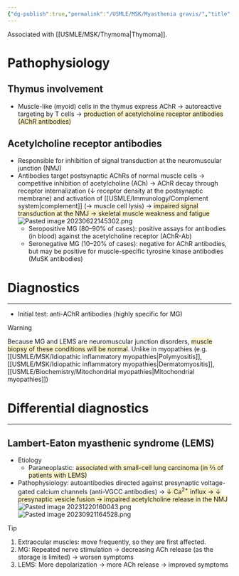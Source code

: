 ```yaml
---
{"dg-publish":true,"permalink":"/USMLE/MSK/Myasthenia gravis/","title":"Myasthenia gravis"}
---
```



Associated with [[USMLE/MSK/Thymoma\|Thymoma]].
# Pathophysiology
## Thymus involvement
- Muscle-like (myoid) cells in the thymus express AChR → autoreactive targeting by T cells → <span style="background:rgba(240, 200, 0, 0.2)">production of acetylcholine receptor antibodies (AChR antibodies)</span>
## Acetylcholine receptor antibodies
- Responsible for inhibition of signal transduction at the neuromuscular junction (NMJ)
- Antibodies target postsynaptic AChRs of normal muscle cells → competitive inhibition of acetylcholine (ACh) → AChR decay through receptor internalization (↓ receptor density at the postsynaptic membrane) and activation of [[USMLE/Immunology/Complement system\|complement]] (→ muscle cell lysis) → <span style="background:rgba(240, 200, 0, 0.2)">impaired signal transduction at the NMJ → skeletal muscle weakness and fatigue </span>![Pasted image 20230622145302.png](/img/user/appendix/Pasted%20image%2020230622145302.png)
	- Seropositive MG (80–90% of cases): positive assays for antibodies (in blood) against the acetylcholine receptor (AChR-Ab)
	- Seronegative MG (10–20% of cases): negative for AChR antibodies, but may be positive for muscle-specific tyrosine kinase antibodies (MuSK antibodies)
# Diagnostics
---
- Initial test: anti-AChR antibodies (highly specific for MG)
>[!warning] 
>Because MG and LEMS are neuromuscular junction disorders, <span style="background:rgba(240, 200, 0, 0.2)">muscle biopsy of these conditions will be normal</span>. Unlike in myopathies (e.g. [[USMLE/MSK/Idiopathic inflammatory myopathies\|Polymyositis]], [[USMLE/MSK/Idiopathic inflammatory myopathies\|Dermatomyositis]], [[USMLE/Biochemistry/Mitochondrial myopathies\|Mitochondrial myopathies]])
# Differential diagnostics
---
## Lambert-Eaton myasthenic syndrome (LEMS)
- Etiology
	- Paraneoplastic: <span style="background:rgba(240, 200, 0, 0.2)">associated with small-cell lung carcinoma (in ⅔ of patients with LEMS)</span>
- Pathophysiology: autoantibodies directed against presynaptic voltage-gated calcium channels (anti-VGCC antibodies) → <span style="background:rgba(240, 200, 0, 0.2)">↓ Ca<sup>2+</sup> influx → ↓ presynaptic vesicle fusion → impaired acetylcholine release in the NMJ</span>
![Pasted image 20231220160043.png](/img/user/appendix/Pasted%20image%2020231220160043.png)
![Pasted image 20230921164528.png](/img/user/appendix/Pasted%20image%2020230921164528.png)
>[!tip] 
> 1. Extraocular muscles: move frequently, so they are first affected.
> 2. MG: Repeated nerve stimulation → decreasing ACh release (as the storage is limited) → worsen symptoms
> 3. LEMS: More depolarization → more ACh release → improved symptoms

